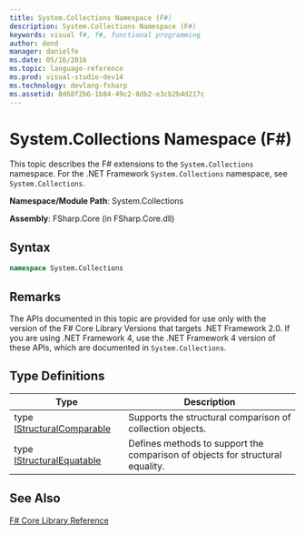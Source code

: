 ```yaml
---
title: System.Collections Namespace (F#)
description: System.Collections Namespace (F#)
keywords: visual f#, f#, functional programming
author: dend
manager: danielfe
ms.date: 05/16/2016
ms.topic: language-reference
ms.prod: visual-studio-dev14
ms.technology: devlang-fsharp
ms.assetid: 8d68f2b6-1b84-49c2-8db2-e3cb2b4d217c 
---
```


# System.Collections Namespace (F#)

This topic describes the F# extensions to the `System.Collections` namespace. For the .NET Framework `System.Collections` namespace, see `System.Collections`.

**Namespace/Module Path**: System.Collections

**Assembly**: FSharp.Core (in FSharp.Core.dll)


## Syntax

```fsharp
namespace System.Collections
```

## Remarks
The APIs documented in this topic are provided for use only with the version of the F# Core Library Versions that targets .NET Framework 2.0. If you are using .NET Framework 4, use the .NET Framework 4 version of these APIs, which are documented in `System.Collections`.


## Type Definitions

|Type|Description|
|----|-----------|
|type [IStructuralComparable](https://msdn.microsoft.com/library/c963a83d-f9ba-41ec-b61a-4c35c529ccdd)|Supports the structural comparison of collection objects.|
|type [IStructuralEquatable](https://msdn.microsoft.com/library/b8684c3a-2f1e-47b5-ae74-0e4ad75b4ab3)|Defines methods to support the comparison of objects for structural equality.|

## See Also
[F&#35; Core Library Reference](FSharp-Core-Library-Reference.md)